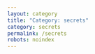 ```yaml
---
layout: category
title: "Category: secrets"
category: secrets
permalink: /secrets
robots: noindex
---
```

